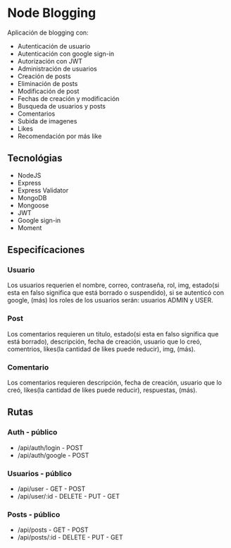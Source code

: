 # Node Blogging

Aplicación de blogging con:
- Autenticación de usuario
- Autenticación con google sign-in
- Autorización con JWT
- Administración de usuarios
- Creación de posts
- Eliminación de posts
- Modificación de post
- Fechas de creación y modificación
- Busqueda de usuarios y posts 
- Comentarios
- Subida de imagenes
- Likes
- Recomendación por más like

## Tecnológias

- NodeJS
- Express
- Express Validator
- MongoDB
- Mongoose
- JWT
- Google sign-in
- Moment

## Especifícaciones

### Usuario
Los usuarios requerien el nombre, correo, contraseña, rol, img, estado(si esta en falso significa que está borrado o suspendido), si se autenticó con google, (más) los roles de los usuarios serán: usuarios ADMIN y USER.

### Post
Los comentarios requieren un titulo, estado(si esta en falso significa que está borrado), descripción, fecha de creación, usuario que lo creó, comentrios, likes(la cantidad de likes puede reducir), img, (más).

### Comentario 
Los comentarios requieren descripción, fecha de creación, usuario que lo creó, likes(la cantidad de likes puede reducir), respuestas, (más).

## Rutas

### Auth - público
- /api/auth/login - POST
- /api/auth/google - POST

### Usuarios - público
- /api/user - GET - POST 
- /api/user/:id - DELETE - PUT - GET 

### Posts - público
- /api/posts - GET - POST 
- /api/posts/:id - DELETE - PUT - GET